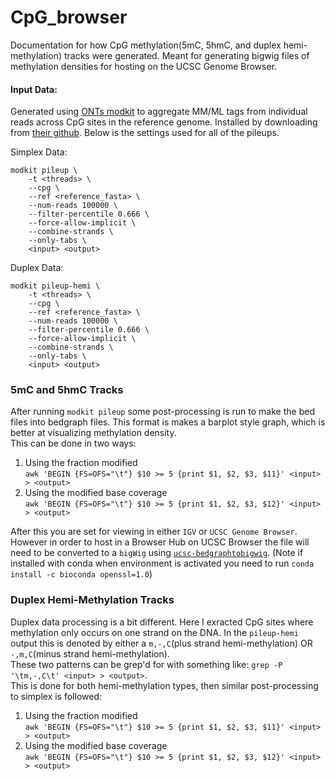 # CpG_browser

Documentation for how CpG methylation(5mC, 5hmC, and duplex hemi-methylation) tracks were generated. Meant for generating bigwig files of methylation densities for hosting on the UCSC Genome Browser.

#### Input Data:
Generated using [ONTs modkit](https://github.com/nanoporetech/modkit) to aggregate MM/ML tags from individual reads across CpG sites in the reference genome. Installed by downloading from [their github](https://github.com/nanoporetech/modkit). Below is the settings used for all of the pileups.  

Simplex Data:
```
modkit pileup \
    -t <threads> \
    --cpg \
    --ref <reference_fasta> \
    --num-reads 100000 \
    --filter-percentile 0.666 \
    --force-allow-implicit \
    --combine-strands \
    --only-tabs \
    <input> <output>
```
Duplex Data:
```
modkit pileup-hemi \
    -t <threads> \
    --cpg \
    --ref <reference_fasta> \
    --num-reads 100000 \
    --filter-percentile 0.666 \
    --force-allow-implicit \
    --combine-strands \
    --only-tabs \
    <input> <output>
```


### 5mC and 5hmC Tracks
After running `modkit pileup` some post-processing is run to make the bed files into bedgraph files. This format is makes a barplot style graph, which is better at visualizing methylation density.   
This can be done in two ways:
1. Using the fraction modified    
    `awk 'BEGIN {FS=OFS="\t"} $10 >= 5 {print $1, $2, $3, $11}' <input> > <output>`    
2. Using the modified base coverage       
    `awk 'BEGIN {FS=OFS="\t"} $10 >= 5 {print $1, $2, $3, $12}' <input> > <output>`     

After this you are set for viewing in either `IGV` or `UCSC Genome Browser`. However in order to host in a Browser Hub on UCSC Browser the file will need to be converted to a `bigWig` using [`ucsc-bedgraphtobigwig`](https://bioconda.github.io/recipes/ucsc-bedgraphtobigwig/README.html). (Note if installed with conda when environment is activated you need to run `conda install -c bioconda openssl=1.0`)

### Duplex Hemi-Methylation Tracks
Duplex data processing is a bit different. Here I exracted CpG sites where methylation only occurs on one strand on the DNA. In the `pileup-hemi` output this is denoted by either a `m,-,C`(plus strand hemi-methylation) OR `-,m,C`(minus strand hemi-methylation).    
These two patterns can be grep'd for with something like: `grep -P '\tm,-,C\t' <input> > <output>`.   
This is done for both hemi-methylation types, then similar post-processing to simplex is followed:
1. Using the fraction modified    
    `awk 'BEGIN {FS=OFS="\t"} $10 >= 5 {print $1, $2, $3, $11}' <input> > <output>`    
2. Using the modified base coverage    
    `awk 'BEGIN {FS=OFS="\t"} $10 >= 5 {print $1, $2, $3, $12}' <input> > <output>`